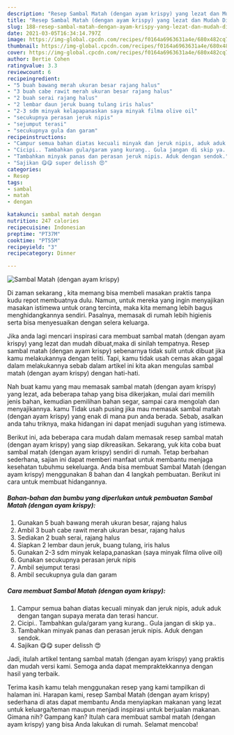 ```yaml
---
description: "Resep Sambal Matah (dengan ayam krispy) yang lezat dan Mudah Dibuat"
title: "Resep Sambal Matah (dengan ayam krispy) yang lezat dan Mudah Dibuat"
slug: 188-resep-sambal-matah-dengan-ayam-krispy-yang-lezat-dan-mudah-dibuat
date: 2021-03-05T16:34:14.797Z
image: https://img-global.cpcdn.com/recipes/f0164a6963631a4e/680x482cq70/sambal-matah-dengan-ayam-krispy-foto-resep-utama.jpg
thumbnail: https://img-global.cpcdn.com/recipes/f0164a6963631a4e/680x482cq70/sambal-matah-dengan-ayam-krispy-foto-resep-utama.jpg
cover: https://img-global.cpcdn.com/recipes/f0164a6963631a4e/680x482cq70/sambal-matah-dengan-ayam-krispy-foto-resep-utama.jpg
author: Bertie Cohen
ratingvalue: 3.3
reviewcount: 6
recipeingredient:
- "5 buah bawang merah ukuran besar rajang halus"
- "3 buah cabe rawit merah ukuran besar rajang halus"
- "2 buah serai rajang halus"
- "2 lembar daun jeruk buang tulang iris halus"
- "2-3 sdm minyak kelapapanaskan saya minyak filma olive oil"
- "secukupnya perasan jeruk nipis"
- "sejumput terasi"
- "secukupnya gula dan garam"
recipeinstructions:
- "Campur semua bahan diatas kecuali minyak dan jeruk nipis, aduk aduk dengan tangan supaya merata dan terasi hancur."
- "Cicipi.. Tambahkan gula/garam yang kurang.. Gula jangan di skip ya.."
- "Tambahkan minyak panas dan perasan jeruk nipis. Aduk dengan sendok."
- "Sajikan 😋😋 super delissh 😍"
categories:
- Resep
tags:
- sambal
- matah
- dengan

katakunci: sambal matah dengan 
nutrition: 247 calories
recipecuisine: Indonesian
preptime: "PT37M"
cooktime: "PT55M"
recipeyield: "3"
recipecategory: Dinner

---
```



![Sambal Matah (dengan ayam krispy)](https://img-global.cpcdn.com/recipes/f0164a6963631a4e/680x482cq70/sambal-matah-dengan-ayam-krispy-foto-resep-utama.jpg)

Di zaman  sekarang , kita memang bisa membeli masakan praktis tanpa kudu repot membuatnya dulu. Namun, untuk mereka yang ingin menyajikan masakan istimewa untuk orang tercinta, maka kita memang lebih bagus menghidangkannya sendiri. Pasalnya, memasak di rumah lebih higienis serta bisa menyesuaikan dengan selera keluarga.

Jika anda lagi mencari inspirasi cara membuat sambal matah (dengan ayam krispy) yang lezat dan mudah dibuat,maka di sinilah tempatnya. Resep sambal matah (dengan ayam krispy)  sebenarnya tidak sulit untuk dibuat jika kamu melakukannya dengan teliti. Tapi, kamu tidak usah cemas akan gagal dalam melakukannya 
sebab dalam artikel ini kita akan mengulas sambal matah (dengan ayam krispy) dengan hati-hati.  



Nah buat kamu yang mau memasak sambal matah (dengan ayam krispy) yang lezat, ada beberapa tahap yang bisa dikerjakan, mulai dari memilih jenis bahan, kemudian pemilihan bahan segar, sampai cara mengolah dan menyajikannya. kamu Tidak usah pusing jika mau memasak sambal matah (dengan ayam krispy) yang enak di mana pun anda berada. Sebab, asalkan anda  tahu triknya, maka hidangan ini dapat menjadi suguhan yang istimewa.

Berikut ini, ada beberapa cara mudah dalam memasak resep sambal matah (dengan ayam krispy) yang siap dikreasikan. Sekarang, yuk kita coba buat sambal matah (dengan ayam krispy) sendiri di rumah. Tetap berbahan sederhana, sajian ini dapat memberi manfaat untuk membantu menjaga kesehatan tubuhmu sekeluarga. Anda bisa membuat Sambal Matah (dengan ayam krispy) menggunakan 8 bahan dan 4 langkah pembuatan. Berikut ini cara untuk membuat hidangannya.

<!--inarticleads1-->

##### Bahan-bahan dan bumbu yang diperlukan untuk pembuatan Sambal Matah (dengan ayam krispy):

1. Gunakan 5 buah bawang merah ukuran besar, rajang halus
1. Ambil 3 buah cabe rawit merah ukuran besar, rajang halus
1. Sediakan 2 buah serai, rajang halus
1. Siapkan 2 lembar daun jeruk, buang tulang, iris halus
1. Gunakan 2-3 sdm minyak kelapa,panaskan (saya minyak filma olive oil)
1. Gunakan secukupnya perasan jeruk nipis
1. Ambil sejumput terasi
1. Ambil secukupnya gula dan garam




<!--inarticleads2-->

##### Cara membuat Sambal Matah (dengan ayam krispy):

1. Campur semua bahan diatas kecuali minyak dan jeruk nipis, aduk aduk dengan tangan supaya merata dan terasi hancur.
1. Cicipi.. Tambahkan gula/garam yang kurang.. Gula jangan di skip ya..
1. Tambahkan minyak panas dan perasan jeruk nipis. Aduk dengan sendok.
1. Sajikan 😋😋 super delissh 😍




Jadi, itulah artikel tentang  sambal matah (dengan ayam krispy)  yang praktis dan mudah versi kami. Semoga anda dapat mempraktekkannya dengan hasil yang terbaik. 

Terima kasih kamu telah menggunakan resep yang kami tampilkan di halaman ini. Harapan kami, resep  Sambal Matah (dengan ayam krispy) sederhana di atas dapat membantu Anda menyiapkan makanan yang lezat untuk keluarga/teman maupun menjadi inspirasi untuk berjualan makanan. Gimana nih? Gampang kan? Itulah cara membuat sambal matah (dengan ayam krispy) yang bisa Anda lakukan di rumah. Selamat mencoba!

